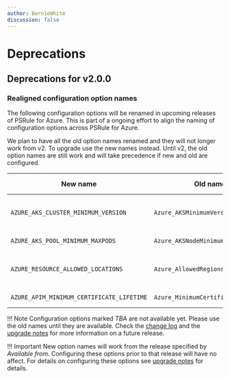 ```yaml
---
author: BernieWhite
discussion: false
---
```


# Deprecations

## Deprecations for v2.0.0

### Realigned configuration option names

The following configuration options will be renamed in upcoming releases of PSRule for Azure.
This is part of a ongoing effort to align the naming of configuration options across PSRule for Azure.

We plan to have all the old option names renamed and they will not longer work from v2.
To upgrade use the new names instead.
Until v2, the old option names are still work and will take precedence if new and old are configured.

New name                                  | Old name                             | Available from
--------                                  | --------                             | --------------
`AZURE_AKS_CLUSTER_MINIMUM_VERSION`       | `Azure_AKSMinimumVersion`            | :octicons-milestone-24: v1.12.0
`AZURE_AKS_POOL_MINIMUM_MAXPODS`          | `Azure_AKSNodeMinimumMaxPods`        | _TBA - not available_
`AZURE_RESOURCE_ALLOWED_LOCATIONS`        | `Azure_AllowedRegions`               | :octicons-milestone-24: v1.30.0
`AZURE_APIM_MINIMUM_CERTIFICATE_LIFETIME` | `Azure_MinimumCertificateLifetime`   | _TBA - not available_

!!! Note
    Configuration options marked _TBA_ are not available yet.
    Please use the old names until they are available.
    Check the [change log][1] and the [upgrade notes][2] for more information on a future release.

!!! Important
    New option names will work from the release specified by _Available from_.
    Configuring these options prior to that release will have no affect.
    For details on configuring these options see [upgrade notes][2] for details.

  [1]: CHANGELOG-v1.md
  [2]: upgrade-notes.md#realigned-configuration-option-names
